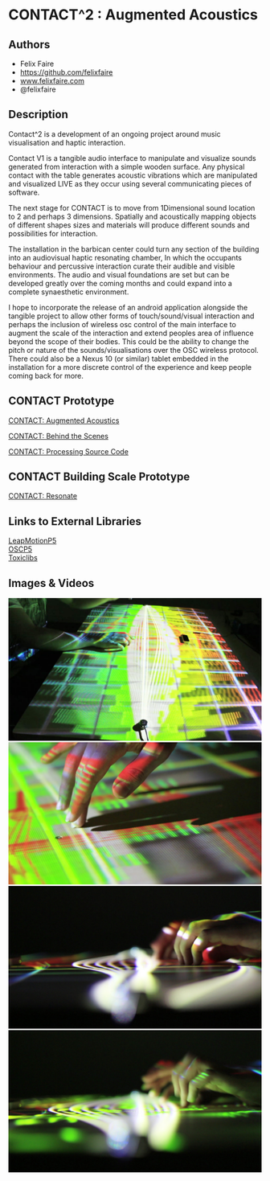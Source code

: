# CONTACT^2 : Augmented Acoustics

## Authors
- Felix Faire
- https://github.com/felixfaire
- www.felixfaire.com
- @felixfaire


## Description

Contact^2 is a development of an ongoing project around music visualisation and haptic interaction.

Contact V1 is a tangible audio interface to manipulate and visualize sounds generated from interaction with a simple wooden surface. Any physical contact with the table generates acoustic vibrations which are manipulated and visualized LIVE as they occur using several communicating pieces of software.

The next stage for CONTACT is to move from 1Dimensional sound location to 2 and perhaps 3 dimensions. Spatially and acoustically mapping objects of different shapes sizes and materials will produce different sounds and possibilities for interaction.

The installation in the barbican center could turn any section of the building into an audiovisual haptic resonating chamber, In which the occupants behaviour and percussive interaction curate their audible and visible environments. The audio and visual foundations are set but can be developed greatly over the coming months and could expand into a complete synaesthetic environment. 

I hope to incorporate the release of an android application alongside the tangible project to allow other forms of touch/sound/visual interaction and perhaps the inclusion of wireless osc control of the main interface to augment the scale of the interaction and extend peoples area of influence beyond the scope of their bodies. This could be the ability to change the pitch or nature of the sounds/visualisations over the OSC wireless protocol. There could also be a Nexus 10 (or similar) tablet embedded in the installation for a more discrete control of the experience and keep people coming back for more.


## CONTACT Prototype

[CONTACT: Augmented Acoustics](https://vimeo.com/82107250 "CONTACT: Augmented Acoustics")  

[CONTACT: Behind the Scenes](https://vimeo.com/82721023 "CONTACT: Augmented Acoustics")  

[CONTACT: Processing Source Code](https://github.com/felixfaire/CONTACT "CONTACT: Processing Source Code")

## CONTACT Building Scale Prototype

[CONTACT: Resonate](https://vimeo.com/88436279 "CONTACT: Resonate")  


## Links to External Libraries

[LeapMotionP5](http://www.onformative.com/blog/leap-motion-library-for-processing/ "LeapMotionP5")  
[OSCP5](http://www.sojamo.de/libraries/oscP5/ "OSCP5")  
[Toxiclibs](http://toxiclibs.org/ "Toxiclibs")  


## Images & Videos

![Example Image](project_images/contact-1.jpg?raw=true "Contact-1")
![Example Image](project_images/contact-2.jpg?raw=true "Contact-2")
![Example Image](project_images/contact-3.jpg?raw=true "Contact-3")
![Example Image](project_images/contact-4.jpg?raw=true "Contact-4")

